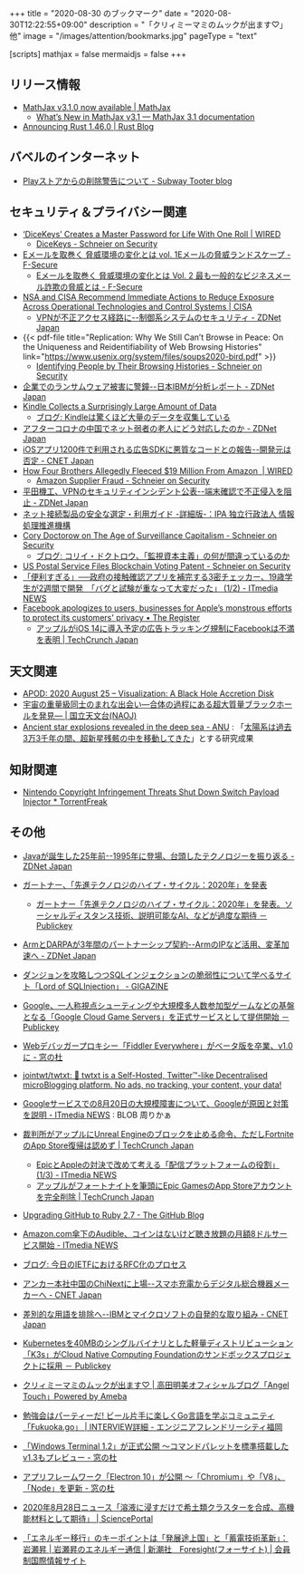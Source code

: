 +++
title = "2020-08-30 のブックマーク"
date =  "2020-08-30T12:22:55+09:00"
description = "「クリィミーマミのムックが出ます♡」他"
image = "/images/attention/bookmarks.jpg"
pageType = "text"

[scripts]
  mathjax = false
  mermaidjs = false
+++

## リリース情報

- [MathJax v3.1.0 now available | MathJax](https://www.mathjax.org/MathJax-v3-1-0-available/)
    - [What’s New in MathJax v3.1 — MathJax 3.1 documentation](http://docs.mathjax.org/en/latest/upgrading/whats-new-3.1.html)
- [Announcing Rust 1.46.0 | Rust Blog](https://blog.rust-lang.org/2020/08/27/Rust-1.46.0.html)

## バベルのインターネット

- [Playストアからの削除警告について - Subway Tooter blog](http://subwaytooter.hatenadiary.jp/entry/2020/08/29/113948)

## セキュリティ＆プライバシー関連

- [‘DiceKeys’ Creates a Master Password for Life With One Roll | WIRED](https://www.wired.com/story/dicekeys-cryptography/)
    - [DiceKeys - Schneier on Security](https://www.schneier.com/blog/archives/2020/08/dicekeys.html)
- [Eメールを取巻く 脅威環境の変化とは vol. 1Eメールの脅威ランドスケープ - F-Secure](https://blog.f-secure.com/ja/understanding-the-email-threat-landscape/)
    - [Eメールを取巻く 脅威環境の変化とは Vol. 2 最も一般的なビジネスメール詐欺の脅威とは - F-Secure](https://blog.f-secure.com/ja/business-email-compromises-what-are-the-most-common-threats/)
- [NSA and CISA Recommend Immediate Actions to Reduce Exposure Across Operational Technologies and Control Systems | CISA](https://us-cert.cisa.gov/ncas/alerts/aa20-205a)
    - [VPNが不正アクセス経路に--制御系システムのセキュリティ - ZDNet Japan](https://japan.zdnet.com/article/35158574/)
- {{< pdf-file title="Replication: Why We Still Can’t Browse in Peace: On the Uniqueness and Reidentifiability of Web Browsing Histories" link="https://www.usenix.org/system/files/soups2020-bird.pdf" >}}
    - [Identifying People by Their Browsing Histories - Schneier on Security](https://www.schneier.com/blog/archives/2020/08/identifying_peo_9.html)
- [企業でのランサムウェア被害に警鐘--日本IBMが分析レポート - ZDNet Japan](https://japan.zdnet.com/article/35158624/)
- [Kindle Collects a Surprisingly Large Amount of Data](https://nullsweep.com/kindle-collects-a-surprisingly-large-amount-of-data/)
    - [ブログ: Kindleは驚くほど大量のデータを収集している](https://okuranagaimo.blogspot.com/2020/08/kindle.html)
- [アフターコロナの中国でネット弱者の老人にどう対応したのか - ZDNet Japan](https://japan.zdnet.com/article/35158575/)
- [iOSアプリ1200件で利用される広告SDKに悪質なコードとの報告--開発元は否定 - CNET Japan](https://japan.cnet.com/article/35158608/)
- [How Four Brothers Allegedly Fleeced $19 Million From Amazon  | WIRED](https://www.wired.com/story/how-four-brothers-allegedly-fleeced-19-million-amazon/)
    - [Amazon Supplier Fraud - Schneier on Security](https://www.schneier.com/blog/archives/2020/08/amazon_supplier.html)
- [平田機工、VPNのセキュリティインシデント公表--端末確認で不正侵入を阻止 - ZDNet Japan](https://japan.zdnet.com/article/35158682/)
- [ネット接続製品の安全な選定・利用ガイド -詳細版-：IPA 独立行政法人 情報処理推進機構](https://www.ipa.go.jp/security/vuln/report/notice/guideforconsumer.html)
- [Cory Doctorow on The Age of Surveillance Capitalism - Schneier on Security](https://www.schneier.com/blog/archives/2020/08/cory_doctorow_o_2.html)
    - [ブログ: コリイ・ドクトロウ、「監視資本主義」の何が間違っているのか](https://okuranagaimo.blogspot.com/2020/08/blog-post_28.html)
- [US Postal Service Files Blockchain Voting Patent - Schneier on Security](https://www.schneier.com/blog/archives/2020/08/us_postal_servi.html)
- [「便利すぎる」──政府の接触確認アプリを補完する3密チェッカー、19歳学生が2週間で開発　「バグと試験が重なって大変だった」 (1/2) - ITmedia NEWS](https://www.itmedia.co.jp/news/articles/2008/25/news128.html)
- [Facebook apologizes to users, businesses for Apple’s monstrous efforts to protect its customers' privacy • The Register](https://www.theregister.com/2020/08/27/facebook_ios_ads/)
    - [アップルがiOS 14に導入予定の広告トラッキング規制にFacebookは不満を表明  |  TechCrunch Japan](https://jp.techcrunch.com/2020/08/28/2020-08-27-facebook-vs-apple-ad-tracking/)

## 天文関連

- [APOD: 2020 August 25 – Visualization: A Black Hole Accretion Disk](https://apod.nasa.gov/apod/ap200825.html)
- [宇宙の重量級同士のまれな出会い—合体の過程にある超大質量ブラックホールを発見— | 国立天文台(NAOJ)](https://www.nao.ac.jp/news/science/2020/20200827-subaru.html)
- [Ancient star explosions revealed in the deep sea  - ANU](https://www.anu.edu.au/news/all-news/ancient-star-explosions-revealed-in-the-deep-sea) : 「[太陽系は過去3万3千年の間、超新星残骸の中を移動してきた](https://news.local-group.jp/20200828.html#p05)」とする研究成果

## 知財関連

- [Nintendo Copyright Infringement Threats Shut Down Switch Payload Injector * TorrentFreak](https://torrentfreak.com/nintendo-copyright-infringement-threats-shut-down-switch-payload-injector-200824/)

## その他

- [Javaが誕生した25年前--1995年に登場、台頭したテクノロジーを振り返る - ZDNet Japan](https://japan.zdnet.com/article/35158318/)
- [ガートナー、「先進テクノロジのハイプ・サイクル：2020年」を発表](https://www.gartner.com/jp/newsroom/press-releases/pr-20200819)
    - [ガートナー「先進テクノロジのハイプ・サイクル：2020年」を発表。ソーシャルディスタンス技術、説明可能なAI、などが過度な期待 － Publickey](https://www.publickey1.jp/blog/20/2020ai_1.html)
- [ArmとDARPAが3年間のパートナーシップ契約--ArmのIPなど活用、変革加速へ - ZDNet Japan](https://japan.zdnet.com/article/35158539/)
- [ダンジョンを攻略しつつSQLインジェクションの脆弱性について学べるサイト「Lord of SQLInjection」 - GIGAZINE](https://gigazine.net/news/20200823-lord-of-sqlinjection/)
- [Google、一人称視点シューティングや大規模多人数参加型ゲームなどの基盤となる「Google Cloud Game Servers」を正式サービスとして提供開始 － Publickey](https://www.publickey1.jp/blog/20/googlegoogle_cloud_game_servers.html)
- [Webデバッガープロキシー「Fiddler Everywhere」がベータ版を卒業、v1.0に - 窓の杜](https://forest.watch.impress.co.jp/docs/news/1272275.html)
- [jointwt/twtxt: 📕 twtxt is a Self-Hosted, Twitter™-like Decentralised microBlogging platform. No ads, no tracking, your content, your data!](https://github.com/jointwt/twtxt)
- [Googleサービスでの8月20日の大規模障害について、Googleが原因と対策を説明 - ITmedia NEWS](https://www.itmedia.co.jp/news/articles/2008/25/news085.html) : BLOB 周りかぁ
- [裁判所がアップルにUnreal Engineのブロックを止める命令、ただしFortniteのApp Store復帰は認めず  |  TechCrunch Japan](https://jp.techcrunch.com/2020/08/25/2020-08-24-apple-ordered-to-not-block-epic-games-unreal-engine-but-fortnite-to-stay-off-app-store/)
    - [EpicとAppleの対決で改めて考える「配信プラットフォームの役割」 (1/3) - ITmedia NEWS](https://www.itmedia.co.jp/news/articles/2008/27/news060.html)
    - [アップルがフォートナイトを筆頭にEpic GamesのApp Storeアカウントを完全削除  |  TechCrunch Japan](https://jp.techcrunch.com/2020/08/29/2020-08-28-apple-terminates-epic-games/)
- [Upgrading GitHub to Ruby 2.7 - The GitHub Blog](https://github.blog/2020-08-25-upgrading-github-to-ruby-2-7/)
- [Amazon.com傘下のAudible、コインはないけど聴き放題の月額8ドルサービス開始 - ITmedia NEWS](https://www.itmedia.co.jp/news/articles/2008/25/news050.html)
- [ブログ: 今日のIETFにおけるRFC化のプロセス](https://okuranagaimo.blogspot.com/2020/08/ietfrfc.html)
- [アンカー本社中国のChiNextに上場--スマホ充電からデジタル総合機器メーカーへ - CNET Japan](https://japan.cnet.com/article/35158612/)
- [差別的な用語を排除へ--IBMとマイクロソフトの自発的な取り組み - CNET Japan](https://japan.cnet.com/article/35158622/)
- [Kubernetesを40MBのシングルバイナリとした軽量ディストリビューション「K3s」がCloud Native Computing Foundationのサンドボックスプロジェクトに採用 － Publickey](https://www.publickey1.jp/blog/20/kubernetes40mbk3scloud_native_computing_foundation.html)
- [クリィミーマミのムックが出ます♡ | 高田明美オフィシャルブログ「Angel Touch」Powered by Ameba](https://ameblo.jp/angel-touch/entry-12620452563.html)
- [勉強会はパーティーだ! ビール片手に楽しくGo言語を学ぶコミュニティ「Fukuoka.go」 | INTERVIEW詳細 - エンジニアフレンドリーシティ福岡](https://efc.fukuoka.jp/interview/3704)
- [「Windows Terminal 1.2」が正式公開 ～コマンドパレットを標準搭載したv1.3もプレビュー - 窓の杜](https://forest.watch.impress.co.jp/docs/news/1273244.html)

- [アプリフレームワーク「Electron 10」が公開 ～「Chromium」や「V8」、「Node」を更新 - 窓の杜](https://forest.watch.impress.co.jp/docs/news/1273619.html)
- [2020年8月28日ニュース「溶液に浸すだけで希土類クラスターを合成、高機能材料として期待」 | SciencePortal](https://scienceportal.jst.go.jp/news/newsflash_review/newsflash/2020/08/20200828_01.html)
- [「エネルギー移行」のキーポイントは「発展途上国」と「蓄電技術革新」：岩瀬昇 | 岩瀬昇のエネルギー通信 | 新潮社　Foresight(フォーサイト) | 会員制国際情報サイト](https://www.fsight.jp/articles/-/47264)
